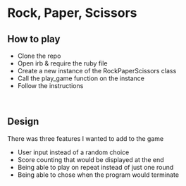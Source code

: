 # Rock, Paper, Scissors

## How to play

- Clone the repo
- Open irb & require the ruby file
- Create a new instance of the RockPaperScissors class
- Call the play_game function on the instance
- Follow the instructions 

<br/>

## Design

There was three features I wanted to add to the game

- User input instead of a random choice
- Score counting that would be displayed at the end
- Being able to play on repeat instead of just one round
- Being able to chose when the program would terminate
